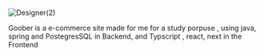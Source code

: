 # 
![Designer(2)](https://github.com/user-attachments/assets/81bf15cb-3c51-481b-8a49-1a39f1991c85)

Goober is a e-commerce site made for me for a study porpuse , using java, spring and PostegresSQL in Backend, and Typscript , react, next in the Frontend 
